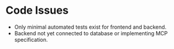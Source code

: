 # Code Issues

- Only minimal automated tests exist for frontend and backend.
- Backend not yet connected to database or implementing MCP specification.
